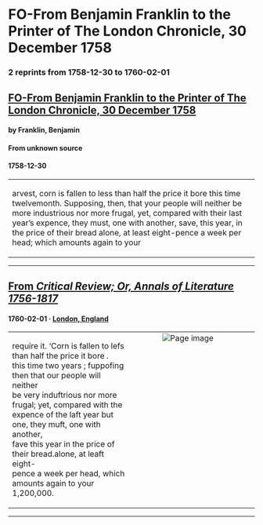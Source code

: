 
# FO-From Benjamin Franklin to the Printer of The London Chronicle, 30 December 1758

### 2 reprints from 1758-12-30 to 1760-02-01

## [FO-From Benjamin Franklin to the Printer of The London Chronicle, 30 December 1758](https://founders.archives.gov/documents/Franklin/01-08-02-0059)

#### by Franklin, Benjamin

#### From unknown source

#### 1758-12-30

<table style="width: 100%;"><tr><td style="width: 50%">

arvest, corn is fallen to less than half the price it bore this time twelvemonth. Supposing, then, that your people will neither be more industrious nor more frugal, yet, compared with their last year’s expence, they must, one with another, save, this year, in the price of their bread alone, at least eight-pence a week per head; which amounts again to your
</td></tr></table>

---

## [From _Critical Review; Or, Annals of Literature 1756-1817_](https://archive.org/details/sim_critical-review-or-annals-of-literature_1760-02_9/page/n72/mode/1up?view=theater)

#### 1760-02-01 &middot; [London, England](http://dbpedia.org/resource/London)

<table style="width: 100%;"><tr><td style="width: 50%">

  
require it. ‘Corn is fallen to lefs than half the price it bore .  
this time two years ; fuppofing then that our people will neither  
be very induftrious nor more frugal; yet, compared with the  
expence of the laft year but one, they muft, one with another,  
fave this year in the price of their bread.alone, at leaft eight-  
pence a week per head, which amounts again to your 1,200,000.
</td><td style="width: 50%; max-height: 75%; margin: auto; display: block;">
<img alt="Page image" src="https://iiif.archive.org/iiif/sim_critical-review-or-annals-of-literature_1760-02_9&#0036;72/pct:12.020548,26.471758,70.684932,10.282418/600,/0/default.jpg"/>
</td>
</tr></table>

---


